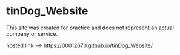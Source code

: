 # tinDog_Website

This site was created for practice and does not represent an actual company or service.

hosted link --> https://00012670.github.io/tinDog_Website/      

